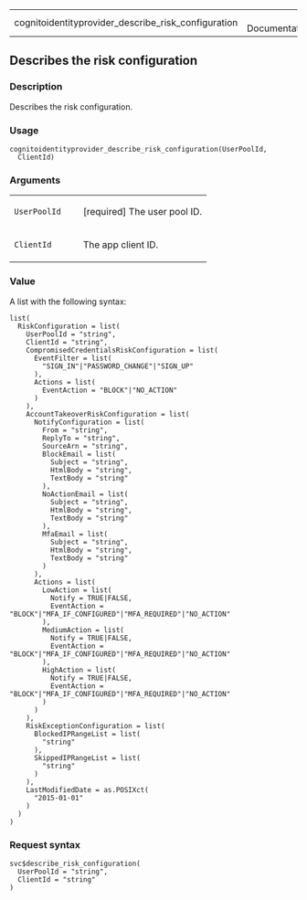 <table style="width: 100%;">
<tbody>
<tr class="odd">
<td>cognitoidentityprovider_describe_risk_configuration</td>
<td style="text-align: right;">R Documentation</td>
</tr>
</tbody>
</table>

## Describes the risk configuration

### Description

Describes the risk configuration.

### Usage

    cognitoidentityprovider_describe_risk_configuration(UserPoolId,
      ClientId)

### Arguments

<table>
<colgroup>
<col style="width: 35%" />
<col style="width: 65%" />
</colgroup>
<tbody>
<tr class="odd">
<td><code
id="cognitoidentityprovider_describe_risk_configuration_:_UserPoolId">UserPoolId</code></td>
<td><p>[required] The user pool ID.</p></td>
</tr>
<tr class="even">
<td><code
id="cognitoidentityprovider_describe_risk_configuration_:_ClientId">ClientId</code></td>
<td><p>The app client ID.</p></td>
</tr>
</tbody>
</table>

### Value

A list with the following syntax:

    list(
      RiskConfiguration = list(
        UserPoolId = "string",
        ClientId = "string",
        CompromisedCredentialsRiskConfiguration = list(
          EventFilter = list(
            "SIGN_IN"|"PASSWORD_CHANGE"|"SIGN_UP"
          ),
          Actions = list(
            EventAction = "BLOCK"|"NO_ACTION"
          )
        ),
        AccountTakeoverRiskConfiguration = list(
          NotifyConfiguration = list(
            From = "string",
            ReplyTo = "string",
            SourceArn = "string",
            BlockEmail = list(
              Subject = "string",
              HtmlBody = "string",
              TextBody = "string"
            ),
            NoActionEmail = list(
              Subject = "string",
              HtmlBody = "string",
              TextBody = "string"
            ),
            MfaEmail = list(
              Subject = "string",
              HtmlBody = "string",
              TextBody = "string"
            )
          ),
          Actions = list(
            LowAction = list(
              Notify = TRUE|FALSE,
              EventAction = "BLOCK"|"MFA_IF_CONFIGURED"|"MFA_REQUIRED"|"NO_ACTION"
            ),
            MediumAction = list(
              Notify = TRUE|FALSE,
              EventAction = "BLOCK"|"MFA_IF_CONFIGURED"|"MFA_REQUIRED"|"NO_ACTION"
            ),
            HighAction = list(
              Notify = TRUE|FALSE,
              EventAction = "BLOCK"|"MFA_IF_CONFIGURED"|"MFA_REQUIRED"|"NO_ACTION"
            )
          )
        ),
        RiskExceptionConfiguration = list(
          BlockedIPRangeList = list(
            "string"
          ),
          SkippedIPRangeList = list(
            "string"
          )
        ),
        LastModifiedDate = as.POSIXct(
          "2015-01-01"
        )
      )
    )

### Request syntax

    svc$describe_risk_configuration(
      UserPoolId = "string",
      ClientId = "string"
    )
